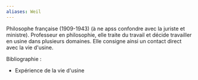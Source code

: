 ```yaml
---
aliases: Weil
---
```

Philosophe française (1909-1943) (à ne apss confondre avec la juriste et ministre). Professeur en philosophie, elle traite du travail et décide travailler en usine dans plusieurs domaines. Elle consigne ainsi un contact direct avec la vie d'usine.

 Bibliographie :
 - Expérience de la vie d'usine